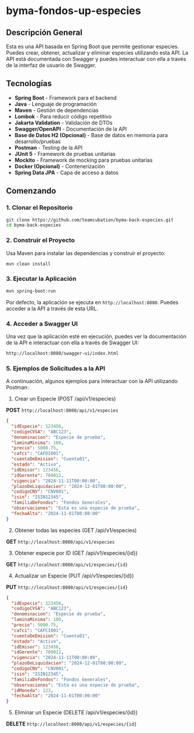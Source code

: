 # byma-fondos-up-especies

## Descripción General
Esta es una API basada en Spring Boot que permite gestionar especies. Puedes crear, obtener, actualizar y eliminar especies utilizando esta API. La API está documentada con Swagger y puedes interactuar con ella a través de la interfaz de usuario de Swagger.

## Tecnologías

- **Spring Boot** - Framework para el backend
- **Java** - Lenguaje de programación
- **Maven** - Gestión de dependencias
- **Lombok** - Para reducir código repetitivo
- **Jakarta Validation** - Validación de DTOs
- **Swagger/OpenAPI** - Documentación de la API
- **Base de Datos H2 (Opcional)** - Base de datos en memoria para desarrollo/pruebas
- **Postman** - Testing de la API
- **JUnit 5** - Framework de pruebas unitarias
- **Mockito** - Framework de mocking para pruebas unitarias
- **Docker (Opcional)** - Contenerización
- **Spring Data JPA** - Capa de acceso a datos

## Comenzando

### 1. Clonar el Repositorio

```bash
git clone https://github.com/teamcubation/byma-back-especies.git
cd byma-back-especies
```

### 2. Construir el Proyecto
Usa Maven para instalar las dependencias y construir el proyecto:
```bash
mvn clean install
```

### 3. Ejecutar la Aplicación
```bash
mvn spring-boot:run
```

Por defecto, la aplicación se ejecuta en `http://localhost:8080`. Puedes acceder a la API a través de esta URL.

### 4. Acceder a Swagger UI
Una vez que la aplicación esté en ejecución, puedes ver la documentación de la API e interactuar con ella a través de Swagger UI:
```bash
http://localhost:8080/swagger-ui/index.html
```

### 5. Ejemplos de Solicitudes a la API
A continuación, algunos ejemplos para interactuar con la API utilizando Postman:

1. Crear un Especie (POST /api/v1/especies)

**POST** `http://localhost:8080/api/v1/especies`
```json
{ 
  "idEspecie": 123456,
  "codigoCVSA": "ABC123",
  "denominacion": "Especie de prueba",
  "laminaMinima": 100,
  "precio": 5000.75,
  "cafci": "CAFDI001",
  "cuentaDeEmision": "Cuenta01",
  "estado": "Activo",
  "idEmisor": 123456,
  "idGerente": 789012,
  "vigencia": "2024-11-11T00:00:00",
  "plazoDeLiquidacion": "2024-12-01T00:00:00",
  "codigoCNV": "CNV001",
  "isin": "ISIN12345",
  "familiaDeFondos": "Fondos Generales",
  "observaciones": "Esta es una especie de prueba",
  "fechaAlta": "2024-11-01T00:00:00"
}
```

2. Obtener todas las especies (GET /api/v1/especies)

**GET** `http://localhost:8080/api/v1/especies`

3. Obtener especie por ID (GET /api/v1/especies/{id})

**GET** `http://localhost:8080/api/v1/especies/{id}`

4. Actualizar un Especie (PUT /api/v1/especies/{id})

**PUT** `http://localhost:8080/api/v1/especies/{id}`
```json
{
  "idEspecie": 123456,
  "codigoCVSA": "ABC123",
  "denominacion": "Especie de prueba",
  "laminaMinima": 100,
  "precio": 5000.75,
  "cafci": "CAFCI001",
  "cuentaDeEmision": "Cuenta01",
  "estado": "Activo",
  "idEmisor": 123456,
  "idGerente": 789012,
  "vigencia": "2024-11-11T00:00:00",
  "plazoDeLiquidacion": "2024-12-01T00:00:00",
  "codigoCNV": "CNV001",
  "isin": "ISIN12345",
  "familiaDeFondos": "Fondos Generales",
  "observaciones": "Esta es una especie de prueba",
  "idMoneda": 123,
  "fechaAlta": "2024-11-01T00:00:00"
}
```

5. Eliminar un Especie (DELETE /api/v1/especies/{id})

**DELETE** `http://localhost:8080/api/v1/especies/{id}`